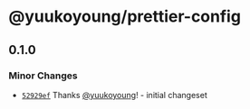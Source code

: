 # @yuukoyoung/prettier-config

## 0.1.0

### Minor Changes

- [`52929ef`](https://github.com/yuukoyoung/yuuko-monorepo/commit/52929ef77f4bc20f1a0caf5069b1f8a2c34a8938) Thanks [@yuukoyoung](https://github.com/yuukoyoung)! - initial changeset
